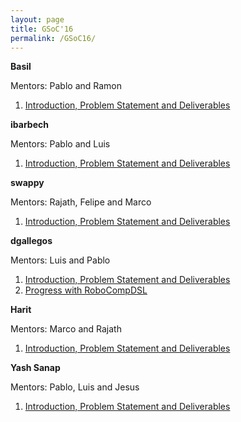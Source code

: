 ```yaml
---
layout: page
title: GSoC'16
permalink: /GSoC16/
---
```


**Basil**

Mentors: Pablo and Ramon

1. [Introduction, Problem Statement and Deliverables]()

**ibarbech**

Mentors: Pablo and Luis

1. [Introduction, Problem Statement and Deliverables]()


**swappy**

Mentors: Rajath, Felipe and Marco

1. [Introduction, Problem Statement and Deliverables]()


**dgallegos**

Mentors: Luis and Pablo

1. [Introduction, Problem Statement and Deliverables]()
2. [Progress with RoboCompDSL]()


**Harit**

Mentors: Marco and Rajath

1. [Introduction, Problem Statement and Deliverables]()

**Yash Sanap**

Mentors: Pablo, Luis and Jesus

1. [Introduction, Problem Statement and Deliverables]()
